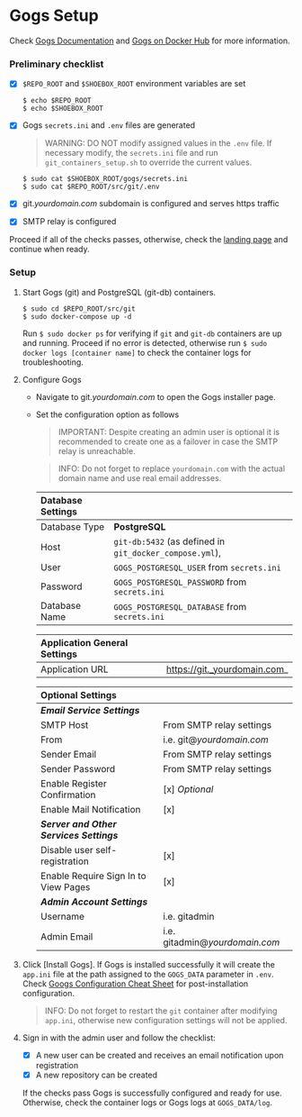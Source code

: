 # Gogs Setup
Check [Gogs Documentation](https://gogs.io/docs) and  [Gogs on Docker Hub](https://hub.docker.com/r/gogs/gogs/) for more information.

### Preliminary checklist

- [x] `$REPO_ROOT` and `$SHOEBOX_ROOT` environment variables are set

    ```
    $ echo $REPO_ROOT
    $ echo $SHOEBOX_ROOT
    ```

- [x] Gogs `secrets.ini` and `.env` files are generated

    > WARNING: DO NOT modify assigned values in the `.env` file. If necessary modify, the `secrets.ini` file and run `git_containers_setup.sh` to override the current values.

    ```
    $ sudo cat $SHOEBOX_ROOT/gogs/secrets.ini
    $ sudo cat $REPO_ROOT/src/git/.env
    ```

- [x] git._yourdomain.com_ subdomain is configured and serves https traffic

- [x] SMTP relay is configured

Proceed if all of the checks passes, otherwise, check the [landing page](/src/README.md#setup-outline) and continue when ready.

### Setup

1. Start Gogs (git) and PostgreSQL (git-db) containers.
    
    ```
    $ sudo cd $REPO_ROOT/src/git
    $ sudo docker-compose up -d
    ```

    Run `$ sudo docker ps` for verifying if `git` and `git-db` containers are up and running. Proceed if no error is detected, otherwise run `$ sudo docker logs [container name]` to check the container logs for troubleshooting.

2. Configure Gogs

    - Navigate to git._yourdomain.com_ to open the Gogs installer page.

    - Set the configuration option as follows
      > IMPORTANT: Despite creating an admin user is optional it is recommended to create one as a failover in case the SMTP relay is unreachable.

      > INFO: Do not forget to replace `yourdomain.com` with the actual domain name and use real email addresses.

      | Database Settings |                                                                                           |
      | :---------------- | :---------------------------------------------------------------------------------------- |
      | Database Type     | **PostgreSQL**                                                                            |
      | Host              | `git-db:5432` (as defined in `git_docker_compose.yml`),                                   |
      | User              | `GOGS_POSTGRESQL_USER` from `secrets.ini`                                                 |
      | Password          | `GOGS_POSTGRESQL_PASSWORD` from `secrets.ini`                                             |
      | Database Name     | `GOGS_POSTGRESQL_DATABASE` from `secrets.ini`                                             |
      
      | Application General Settings |                              |
      | :--------------------------- | :--------------------------- |
      | Application URL              | https://git._yourdomain.com_ |

      | Optional Settings                        |                                      |
      | :--------------------------------------- | :----------------------------------- |
      | ***Email Service Settings***             |                                      |
      | SMTP Host                                | From SMTP relay settings             |
      | From                                     | i.e. git@_yourdomain.com_            |
      | Sender Email                             | From SMTP relay settings             |
      | Sender Password                          | From SMTP relay settings             |
      | Enable Register Confirmation             | [x] _Optional_                       |
      | Enable Mail Notification                 | [x]                                  |
      | ***Server and Other Services Settings*** |                                      |
      | Disable user self-registration           | [x]                                  |
      | Enable Require Sign In to View Pages     | [x]                                  |
      | ***Admin Account Settings***             |                                      |
      | Username                                 | i.e. gitadmin                        |
      | Admin Email                              | i.e. gitadmin@_yourdomain.com_       |

3. Click [Install Gogs]. If Gogs is installed successfully it will create the `app.ini` file at the path assigned to the `GOGS_DATA` parameter in `.env`. Check [Googs Configuration Cheat Sheet](https://gogs.io/docs/advanced/configuration_cheat_sheet) for post-installation configuration.

    > INFO: Do not forget to restart the `git` container after modifying `app.ini`, otherwise new configuration settings will not be applied.

4. Sign in with the admin user and follow the checklist:
    - [x] A new user can be created and receives an email notification upon registration
    - [x] A new repository can be created
    
    If the checks pass Gogs is successfully configured and ready for use. Otherwise, check the container logs or Gogs logs at `GOGS_DATA/log`.